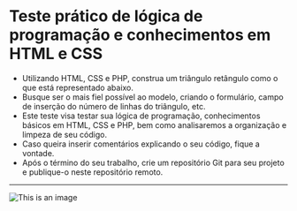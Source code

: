 # Teste prático de lógica de programação e conhecimentos em HTML e CSS

- Utilizando HTML, CSS e PHP, construa um triângulo retângulo como o que está representado abaixo.
- Busque ser o mais fiel possível ao modelo, criando o formulário, campo de inserção do número de linhas do triângulo, etc.
- Este teste visa testar sua lógica de programação, conhecimentos básicos em HTML, CSS e PHP, bem como analisaremos a organização e limpeza de seu código.
- Caso queira inserir comentários explicando o seu código, fique a vontade.
- Após o término do seu trabalho, crie um repositório Git para seu projeto e publique-o neste repositório remoto.

-----

![This is an image](https://raw.githubusercontent.com/fundunespinformatica/entrevista-php-modelo/master/triangle-challenge.png?token=GHSAT0AAAAAABQRM3ZERH4MMR635T7ZZUVYYPADBQA)
